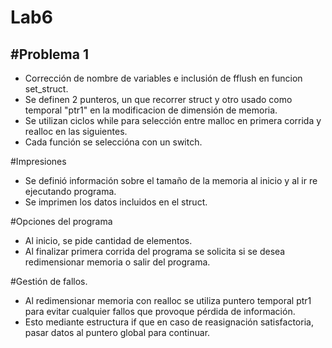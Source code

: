 # Lab6

#Problema 1
------
- Corrección de nombre de variables e inclusión de fflush en funcion set_struct.
- Se definen 2 punteros, un que recorrer struct y otro usado como temporal "ptr1" en la modificacion de dimensión de memoria.
- Se utilizan ciclos while para selección entre malloc en primera corrida y realloc en las siguientes.
- Cada función se seleccióna con un switch.

#Impresiones
- Se definió información sobre el tamaño de la memoria al inicio y al ir re ejecutando programa.
- Se imprimen los datos incluidos en el struct.

#Opciones del programa
- Al inicio, se pide cantidad de elementos.
- Al finalizar primera corrida del programa se solicita si se desea redimensionar memoria o salir del programa.

#Gestión de fallos.
- Al redimensionar memoria con realloc se utiliza puntero temporal ptr1 para evitar cualquier fallos que provoque pérdida de información.
- Esto mediante estructura if que en caso de reasignación satisfactoria, pasar datos al puntero global para continuar.
